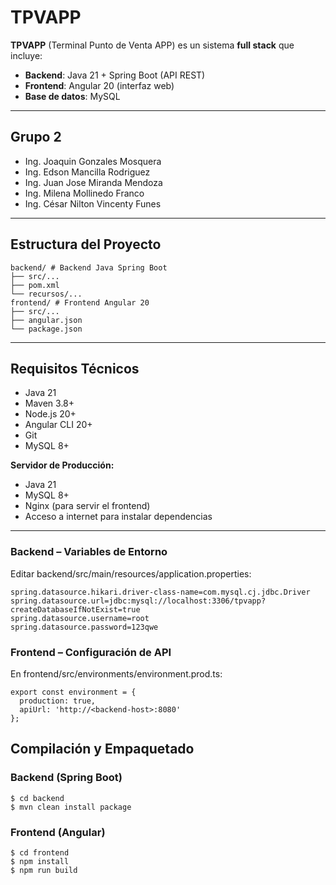# TPVAPP

**TPVAPP** (Terminal Punto de Venta APP) es un sistema **full stack** que incluye:
- **Backend**: Java 21 + Spring Boot (API REST)
- **Frontend**: Angular 20 (interfaz web)
- **Base de datos**: MySQL

---

## Grupo 2

- Ing. Joaquin Gonzales Mosquera
- Ing. Edson Mancilla Rodriguez
- Ing. Juan Jose Miranda Mendoza
- Ing. Milena Mollinedo Franco
- Ing. César Nilton Vincenty Funes

---

## Estructura del Proyecto

```
backend/ # Backend Java Spring Boot
├── src/...
├── pom.xml
└── recursos/...
frontend/ # Frontend Angular 20
├── src/...
├── angular.json
└── package.json
```

---

## Requisitos Técnicos

- Java 21
- Maven 3.8+
- Node.js 20+
- Angular CLI 20+
- Git
- MySQL 8+

**Servidor de Producción:**
- Java 21
- MySQL 8+
- Nginx (para servir el frontend)
- Acceso a internet para instalar dependencias

---

### Backend – Variables de Entorno

Editar backend/src/main/resources/application.properties:

```
spring.datasource.hikari.driver-class-name=com.mysql.cj.jdbc.Driver
spring.datasource.url=jdbc:mysql://localhost:3306/tpvapp?createDatabaseIfNotExist=true
spring.datasource.username=root
spring.datasource.password=123qwe
```

### Frontend – Configuración de API

En frontend/src/environments/environment.prod.ts:

```
export const environment = {
  production: true,
  apiUrl: 'http://<backend-host>:8080'
};
```

## Compilación y Empaquetado

### Backend (Spring Boot)

```
$ cd backend
$ mvn clean install package
```

### Frontend (Angular)

```
$ cd frontend
$ npm install
$ npm run build
```
